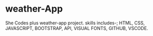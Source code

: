 # weather-App
 She Codes plus weather-app project. skills includes-; HTML, CSS, JAVASCRIPT, BOOTSTRAP, API, VISUAL FONTS, GITHUB, VSCODE.
